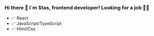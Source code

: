 ### Hi there 👋 I`m Stas, frontend developer! Looking for a job :eyes::telescope:

- :white_check_mark: React
- :white_check_mark: JavaScript/TypeScript
- :white_check_mark: Html/Css

